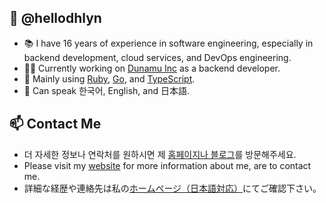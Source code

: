 ## 👋 @hellodhlyn

- 📚 I have 16 years of experience in software engineering, especially in backend development, cloud services, and DevOps engineering.
- 🧑‍💻 Currently working on [Dunamu Inc](https://dunamu.com) as a backend developer.
- 📝 Mainly using [Ruby](https://github.com/hellodhlyn?tab=repositories&language=ruby), [Go](https://github.com/hellodhlyn?tab=repositories&language=go), and [TypeScript](https://github.com/hellodhlyn?tab=repositories&language=typescript).
- 💬 Can speak 한국어, English, and 日本語.

## 📫 Contact Me
- 더 자세한 정보나 연락처를 원하시면 제 [홈페이지나 블로그](https://hello.dhlyn.me)를 방문해주세요.
- Please visit my [website](https://hello.dhlyn.me) for more information about me, are to contact me.
- 詳細な経歴や連絡先は私の[ホームページ（日本語対応）](https://hello.dhlyn.me)にてご確認下さい。
